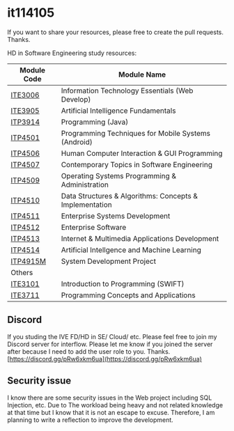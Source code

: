 # it114105

If you want to share your resources, please free to create the pull requests. Thanks.

HD in Software Engineering study resources:

| Module Code | Module Name |
| ----------- | ----------- |
| [ITE3006](./ite3006/) | Information Technology Essentials (Web Develop) |
| [ITE3905](./ite3905/) | Artificial Intelligence Fundamentals |
| [ITP3914](./itp3914/) | Programming (Java) |
| [ITP4501](./itp4501/) | Programming Techniques for Mobile Systems (Android) |
| [ITP4506](./itp4506/) | Human Computer Interaction & GUI Programming |
| [ITP4507](./itp4507/) | Contemporary Topics in Software Engineering |
| [ITP4509](./itp4509/) | Operating Systems Programming & Administration |
| [ITP4510](./itp4510/) | Data Structures & Algorithms: Concepts & Implementation |
| [ITP4511](./itp4511/) | Enterprise Systems Development |
| [ITP4512](./itp4512/) | Enterprise Software |
| [ITP4513](./itp4513/) | Internet & Multimedia Applications Development |
| [ITP4514](./itp4514/) | Artificial Intellgence and Machine Learning |
| [ITP4915M](https://github.com/jerrykhh/SLMC-OPARS) | System Development Project |
| Others |
| [ITE3101](./others/ite3101/) | Introduction to Programming (SWIFT) |
| [ITE3711](./others/ite3711/) | Programming Concepts and Applications |

## Discord

If you studing the IVE FD/HD in SE/ Cloud/ etc. Please feel free to join my Discord server for interflow. Please let me know if you joined the server after because I need to add the user role to you. Thanks.
[https://discord.gg/pRw6xkm6ua](https://discord.gg/pRw6xkm6ua)

## Security issue
I know there are some security issues in the Web project including SQL Injection, etc. Due to The workload being heavy and not related knowledge at that time but I know that it is not an escape to excuse. Therefore, I am planning to write a reflection to improve the development.